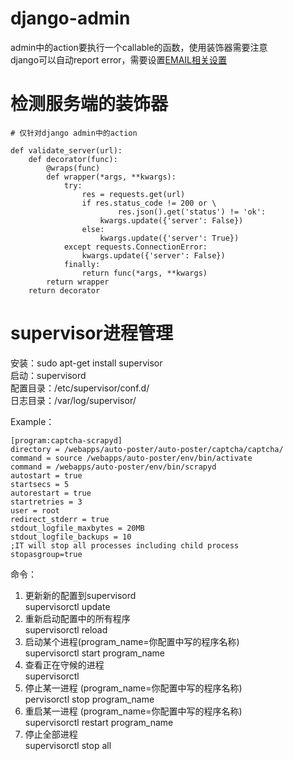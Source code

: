 # django-admin
admin中的action要执行一个callable的函数，使用装饰器需要注意  
django可以自动report error，需要设置[EMAIL相关设置](https://docs.djangoproject.com/en/1.11/howto/error-reporting/)

# 检测服务端的装饰器
    # 仅针对django admin中的action
      
    def validate_server(url):
        def decorator(func):
            @wraps(func)
            def wrapper(*args, **kwargs):
                try:
                    res = requests.get(url)
                    if res.status_code != 200 or \
                            res.json().get('status') != 'ok':
                        kwargs.update({'server': False})
                    else:
                        kwargs.update({'server': True})
                except requests.ConnectionError:
                    kwargs.update({'server': False})
                finally:
                    return func(*args, **kwargs)
            return wrapper
        return decorator
        
# supervisor进程管理
安装：sudo apt-get install supervisor  
启动：supervisord  
配置目录：/etc/supervisor/conf.d/  
日志目录：/var/log/supervisor/  
  
Example：  
```
[program:captcha-scrapyd]  
directory = /webapps/auto-poster/auto-poster/captcha/captcha/  
command = source /webapps/auto-poster/env/bin/activate  
command = /webapps/auto-poster/env/bin/scrapyd  
autostart = true  
startsecs = 5  
autorestart = true  
startretries = 3  
user = root  
redirect_stderr = true  
stdout_logfile_maxbytes = 20MB  
stdout_logfile_backups = 10  
;IT will stop all processes including child process
stopasgroup=true
```

命令：  
1. 更新新的配置到supervisord    
supervisorctl update  
2. 重新启动配置中的所有程序  
supervisorctl reload  
3. 启动某个进程(program_name=你配置中写的程序名称)  
supervisorctl start program_name    
4. 查看正在守候的进程  
supervisorctl  
5. 停止某一进程 (program_name=你配置中写的程序名称)  
pervisorctl stop program_name  
6. 重启某一进程 (program_name=你配置中写的程序名称)  
supervisorctl restart program_name  
7. 停止全部进程  
supervisorctl stop all  
